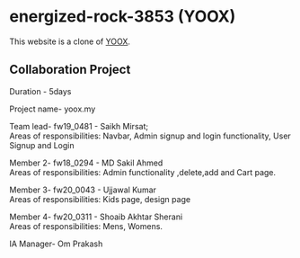 # energized-rock-3853 (YOOX)

This website is a clone of [YOOX](https://www.yoox.com/in/women).

## Collaboration Project

Duration - 5days

Project name- yoox.my

Team lead- fw19_0481 - Saikh Mirsat; <br/>
Areas of responsibilities: Navbar, Admin signup and login functionality, User Signup and Login

Member 2- fw18_0294 - MD Sakil Ahmed <br/>
Areas of responsibilities: Admin functionality ,delete,add and Cart page.

Member 3- fw20_0043 - Ujjawal Kumar <br/>
Areas of responsibilities: Kids page, design page

Member 4- fw20_0311 - Shoaib Akhtar Sherani <br/>
Areas of responsibilities: Mens, Womens.

IA Manager- Om Prakash

